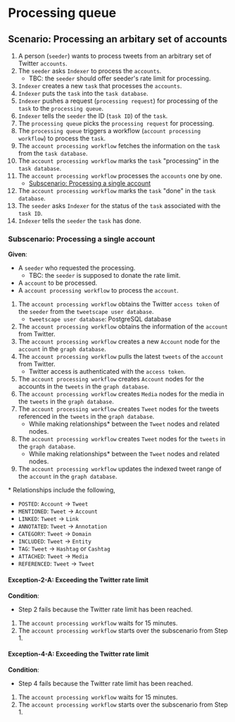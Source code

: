 # Processing queue

## Scenario: Processing an arbitary set of accounts

1. A person (`seeder`) wants to process tweets from an arbitrary set of Twitter `accounts`.
2. The `seeder` asks `Indexer` to process the `accounts`.
    - TBC: the `seeder` should offer seeder's rate limit for processing.
3. `Indexer` creates a new `task` that processes the `accounts`.
4. `Indexer` puts the `task` into the `task database`.
5. `Indexer` pushes a request (`processing request`) for processing of the `task` to the `processing queue`.
6. `Indexer` tells the `seeder` the ID (`task ID`) of the `task`.
7. The `processing queue` picks the `processing request` for processing.
8. The `processing queue` triggers a workflow (`account processing workflow`) to process the `task`.
9. The `account processing workflow` fetches the information on the `task` from the `task database`.
10. The `account processing workflow` marks the `task` "processing" in the `task database`.
11. The `account processing workflow` processes the `accounts` one by one.
    - [Subscenario: Processing a single account](#subscenario-processing-a-single-account)
12. The `account processing workflow` marks the `task` "done" in the `task database`.
13. The `seeder` asks `Indexer` for the status of the `task` associated with the `task ID`.
14. `Indexer` tells the `seeder` the `task` has done.

### Subscenario: Processing a single account

**Given**:
- A `seeder` who requested the processing.
    - TBC: the `seeder` is supposed to donate the rate limit.
- A `account` to be processed.
- A `account processing workflow` to process the `account`.

1. The `account processing workflow` obtains the Twitter `access token` of the `seeder` from the `tweetscape user database`.
    - `tweetscape user database`: PostgreSQL database
2. The `account processing workflow` obtains the information of the `account` from Twitter.
3. The `account processing workflow` creates a new `Account` node for the `account` in the `graph database`.
4. The `account processing workflow` pulls the latest `tweets` of the `account` from Twitter.
    - Twitter access is authenticated with the `access token`.
5. The `account processing workflow` creates `Account` nodes for the accounts in the `tweets` in the `graph database`.
6. The `account processing workflow` creates `Media` nodes for the media in the `tweets` in the `graph database`.
7. The `account processing workflow` creates `Tweet` nodes for the tweets referenced in the `tweets` in the `graph database`.
    - While making relationships\* between the `Tweet` nodes and related nodes.
8. The `account processing workflow` creates `Tweet` nodes for the `tweets` in the `graph database`.
    - While making relationships\* between the `Tweet` nodes and related nodes.
9. The `account processing workflow` updates the indexed tweet range of the `account` in the `graph database`.

\* Relationships include the following,
- `POSTED`: `Account` &rightarrow; `Tweet`
- `MENTIONED`: `Tweet` &rightarrow; `Account`
- `LINKED`: `Tweet` &rightarrow; `Link`
- `ANNOTATED`: `Tweet` &rightarrow; `Annotation`
- `CATEGORY`: `Tweet` &rightarrow; `Domain`
- `INCLUDED`: `Tweet` &rightarrow; `Entity`
- `TAG`: `Tweet` &rightarrow; `Hashtag` or `Cashtag`
- `ATTACHED`: `Tweet` &rightarrow; `Media`
- `REFERENCED`: `Tweet` &rightarrow; `Tweet`

#### Exception-2-A: Exceeding the Twitter rate limit

**Condition**:
- Step 2 fails because the Twitter rate limit has been reached.

1. The `account processing workflow` waits for 15 minutes.
2. The `account processing workflow` starts over the subscenario from Step 1.

#### Exception-4-A: Exceeding the Twitter rate limit

**Condition**:
- Step 4 fails because the Twitter rate limit has been reached.

1. The `account processing workflow` waits for 15 minutes.
2. The `account processing workflow` starts over the subscenario from Step 1.